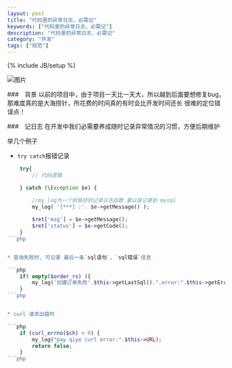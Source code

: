 ```yaml
---
layout: post
title: "代码里的异常日志，必需记"
keywords: ["代码里的异常日志，必需记"]
description: "代码里的异常日志，必需记"
category: "开发"
tags: ["规范"]
---
```

{% include JB/setup %}

![图片](https://img.alicdn.com/imgextra/i2/1819728314/TB2yzJalVXXXXaQXXXXXXXXXXXX_!!1819728314.jpg)

###　背景
以前的项目中，由于项目一天比一天大，所以越到后面要想修复bug，那难度真的是大海捞针，所花费的时间真的有时会比开发时间还长
很难的定位错误点！

###　记日志
在开发中我们必需要养成随时记录异常情况的习惯，方便后期维护

举几个例子

* `try catch`报错记录

```php		
	try{
		// 代码逻辑

    } catch (\Exception $e) {

    	//my_log为一个封装好的记录日志函数 要以是记录到 mysql
        my_log( '[***] :'. $e->getMessage() );
        
        $ret['msg'] = $e->getMessage();
        $ret['status'] = $e->getCode();
    }
```php


* 查询失败时, 可记录 最后一条`sql语句`，`sql错误`信息

```php
    if( empty($order_rs) ){
    	my_log('创建订单失败'.$this->getLastSql().".error:".$this->getError());
    }
```php


* curl 请求出错时

```php
	if (curl_errno($ch) > 0) {
	    my_log("pay qiye curl error:".$this->URL);
	    return false;
	}
```php


